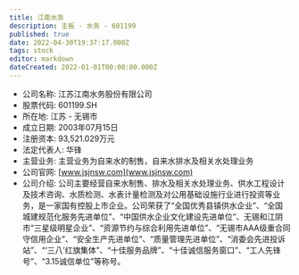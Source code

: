 ```yaml
---
title: 江南水务
description: 主板 - 水务 - 601199
published: true
date: 2022-04-30T19:37:17.000Z
tags: stock
editor: markdown
dateCreated: 2022-01-01T00:00:00.000Z
---
```


- 公司名称: 江苏江南水务股份有限公司
- 股票代码: 601199.SH
- 所在地: 江苏 - 无锡市
- 成立日期: 2003年07月15日
- 注册资本: 93,521.029万元
- 法定代表人: 华锋
- 主营业务: 主营业务为自来水的制售，自来水排水及相关水处理业务
- 公司官网: [www.jsjnsw.com](www.jsjnsw.com)
- 公司介绍: 公司主要经营自来水制售、排水及相关水处理业务、供水工程设计及技术咨询、水质检测、水表计量检测及对公用基础设施行业进行投资等业务，是一家国有控股上市企业。公司荣获了“全国优秀县镇供水企业”、“全国城建规范化服务先进单位”、“中国供水企业文化建设先进单位”、无锡和江阴市“三星级明星企业”、“资源节约与综合利用先进单位”、“无锡市AAA级重合同守信用企业”、“安全生产先进单位”、“质量管理先进单位”、“消委会先进投诉站”、“‘三八’红旗集体”、“十佳服务品牌”、“十佳诚信服务窗口”、“工人先锋号”、“3.15诚信单位”等称号。


